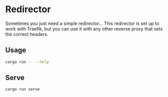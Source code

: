 # Redirector

Sometimes you just need a simple redirector... This redirector is set up to work with Traefik, but you can use it with any other reverse proxy that sets the correct headers.

## Usage

```bash
cargo run -- --help
```


## Serve

```bash
cargo run serve
```

